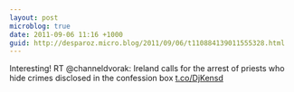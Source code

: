 ```yaml
---
layout: post
microblog: true
date: 2011-09-06 11:16 +1000
guid: http://desparoz.micro.blog/2011/09/06/t110884139011555328.html
---
```

Interesting! RT @channeldvorak: Ireland calls for the arrest of priests who hide crimes disclosed in the confession box [t.co/DjKensd](http://t.co/DjKensd)
